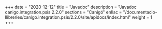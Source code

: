 +++
date        = "2020-12-12"
title       = "Javadoc"
description = "Javadoc canigo.integration.psis 2.2.0"
sections    = "Canigó"
enllac		= "/documentacio-llibreries/canigo.integration.psis/2.2.0/site/apidocs/index.html"
weight		= 1
+++
